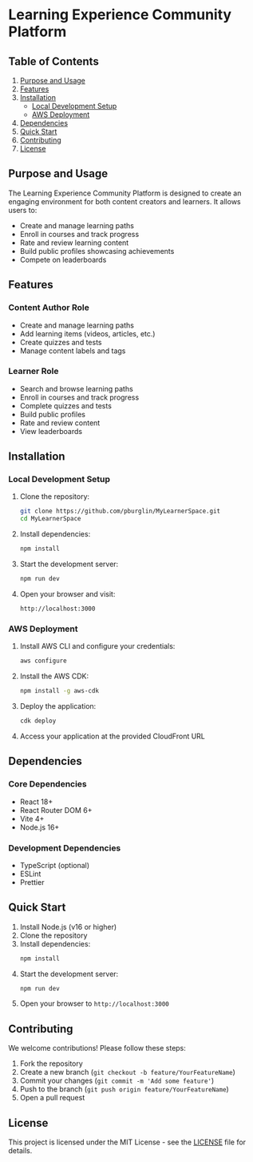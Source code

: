 # Learning Experience Community Platform

## Table of Contents
1. [Purpose and Usage](#purpose-and-usage)
2. [Features](#features)
3. [Installation](#installation)
   - [Local Development Setup](#local-development-setup)
   - [AWS Deployment](#aws-deployment)
4. [Dependencies](#dependencies)
5. [Quick Start](#quick-start)
6. [Contributing](#contributing)
7. [License](#license)

## Purpose and Usage
The Learning Experience Community Platform is designed to create an engaging environment for both content creators and learners. It allows users to:
- Create and manage learning paths
- Enroll in courses and track progress
- Rate and review learning content
- Build public profiles showcasing achievements
- Compete on leaderboards

## Features
### Content Author Role
- Create and manage learning paths
- Add learning items (videos, articles, etc.)
- Create quizzes and tests
- Manage content labels and tags

### Learner Role
- Search and browse learning paths
- Enroll in courses and track progress
- Complete quizzes and tests
- Build public profiles
- Rate and review content
- View leaderboards

## Installation

### Local Development Setup
1. Clone the repository:
   ```bash
   git clone https://github.com/pburglin/MyLearnerSpace.git
   cd MyLearnerSpace
   ```

2. Install dependencies:
   ```bash
   npm install
   ```

3. Start the development server:
   ```bash
   npm run dev
   ```

4. Open your browser and visit:
   ```
   http://localhost:3000
   ```

### AWS Deployment
1. Install AWS CLI and configure your credentials:
   ```bash
   aws configure
   ```

2. Install the AWS CDK:
   ```bash
   npm install -g aws-cdk
   ```

3. Deploy the application:
   ```bash
   cdk deploy
   ```

4. Access your application at the provided CloudFront URL

## Dependencies
### Core Dependencies
- React 18+
- React Router DOM 6+
- Vite 4+
- Node.js 16+

### Development Dependencies
- TypeScript (optional)
- ESLint
- Prettier

## Quick Start
1. Install Node.js (v16 or higher)
2. Clone the repository
3. Install dependencies:
   ```bash
   npm install
   ```
4. Start the development server:
   ```bash
   npm run dev
   ```
5. Open your browser to `http://localhost:3000`

## Contributing
We welcome contributions! Please follow these steps:
1. Fork the repository
2. Create a new branch (`git checkout -b feature/YourFeatureName`)
3. Commit your changes (`git commit -m 'Add some feature'`)
4. Push to the branch (`git push origin feature/YourFeatureName`)
5. Open a pull request

## License
This project is licensed under the MIT License - see the [LICENSE](LICENSE) file for details.
